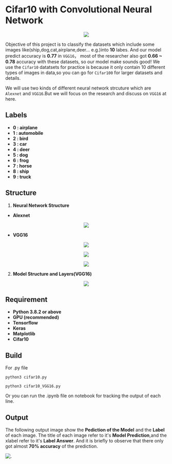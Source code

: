 # Cifar10 with Convolutional Neural Network

<p align="center">
  <img src='img/img_01.png'>
</p>

Objective of this project is to classify the datasets which include some images like(ship,dog,cat,airplane,deer... e.g.)into **10** labes. And our model predict accuracy is **0.77** in ``VGG16``， most of the researcher also got **0.66 ~ 0.78** accuracy with these datasets, so our model make sounds good! We use the ``Cifar10`` datatsets for practice is because it only contain 10 different types of images in data,so you can go for ```Cifar100``` for larger datasets and details.

We will use two kinds of different neural network strcuture which are ``Alexnet`` and ``VGG16``.But we will focus on the research and discuss on ``VGG16`` at here.

## Labels

  - **0 : airplane**
  - **1 : automobile**
  - **2 : bird**
  - **3 : car**
  - **4 : deer**
  - **5 : dog**
  - **6 : frog**
  - **7 : horse**
  - **8 : ship**
  - **9 : truck**
  

## Structure 

1. **Neural Network Structure**
  - **Alexnet**
  <p align='center'>
    <img src='img/alexnet_structure.png'>
  </p>
  
  - **VGG16**
  <p align='center'>
    <img src='img/vgg16_structure_02.png'>
  </p>
  
  
  <p align='center'>
    <img src='img/vgg16_structure_03.png'>
  </p>
  
  
  <p align='center'>
    <img src='img/vgg16_structure_01.jpg'>
  </p>

2. **Model Structure and Layers(VGG16)**

<p align='center'>
  <img src='img/model.png'>  
</p>


## Requirement
  - **Python 3.8.2 or above**
  - **GPU (recommended)**
  - **Tensorflow**
  - **Keras**
  - **Matplotlib**
  - **Cifar10**
  
## Build
For .py file
```
python3 cifar10.py
```

```
python3 cifar10_VGG16.py
```
Or you can run the .ipynb file on notebook for tracking the output of each line.

## Output
The following output image show the **Pediction of the Model** and the **Label** of each image.
The title of each image refer to it's **Model Prediction**,and the xlabel refer to it's **Label Answer**.
And it is briefly to observe that there only got almost **70% accuracy** of the prediction.

![.](img/model_prediction.png)
